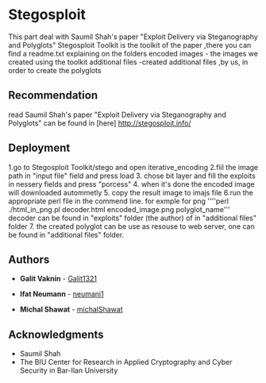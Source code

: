 # Stegosploit
This part deal with  Saumil Shah's paper "Exploit Delivery via Steganography and Polyglots"
Stegosploit Toolkit is the toolkit of the paper ,there you can find a readme.txt explaining on the folders
encoded images - the images we created using the toolkit 
additional files -created additional files ,by us, in order to create the polyglots

## Recommendation
read Saumil Shah's paper "Exploit Delivery via Steganography and Polyglots" can be found in [here] http://stegosploit.info/

## Deployment
1.go to Stegosploit Toolkit/stego and open iterative_encoding
2.fiil the image path in "input file" field and press load
3. chose bit layer and fill the exploits in nessery fields and press "porcess"
4. when it's done the encoded image will downloaded autommetly 
5. copy the result image to imajs file 
6.run the appropriate perl file in the commend line. 
  for exmple for png ''''perl ./html_in_png.pl decoder.html encoded_image.png polyglot_name'''
  decoder can be found in "exploits" folder (the author) of in "additional files" folder 
7. the created polyglot can be use as resouse to web server, one can be found in "additional files" folder.

## Authors

* **Galit Vaknin** - [Galit1321](https://github.com/Galit1321)

* **Ifat Neumann** - [neumani1](https://github.com/neumani1)

* **Michal Shawat** - [michalShawat](https://github.com/michalShawat)

## Acknowledgments

* Saumil Shah 
* The BIU Center for Research in Applied Cryptography and Cyber Security in Bar-Ilan University

